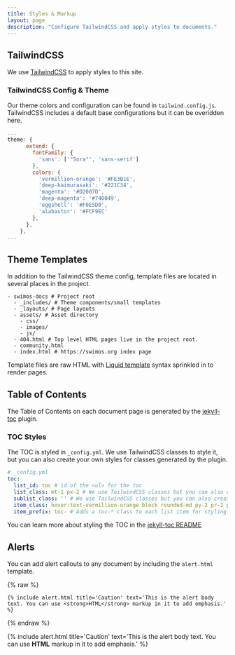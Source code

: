 ```yaml
---
title: Styles & Markup
layout: page
description: "Configure TailwindCSS and apply styles to documents."
---
```


## TailwindCSS

We use [TailwindCSS](https://tailwindcss.com/) to apply styles to this site.

### TailwindCSS Config & Theme

Our theme colors and configuration can be found in `tailwind.config.js`. TailwindCSS includes a default base configurations but it can be overidden here.

```javascript
...
theme: {
      extend: {
        fontFamily: {
          'sans': ['"Sora"', 'sans-serif']
        },
        colors: {
          'vermillion-orange': '#FE3B1E',
          'deep-kaimurasaki': '#221C34',
          'magenta': '#D2007D',
          'deep-magenta': '#740049',
          'eggshell': '#F0E5D0',
          'alabastor': '#FCF9EC'
        },
      },
    },
...
```

## Theme Templates

In addition to the TailwindCSS theme config, template files are located in several places in the project.

```
- swimos-docs # Project root
  - _includes/ # Theme components/small templates
  - _layouts/ # Page layouts
  - assets/ # Asset directory
    - css/
    - images/
    - js/
  - 404.html # Top level HTML pages live in the project root.
  - community.html
  - index.html # https://swimos.org index page
```

Template files are raw HTML with [Liquid template](https://shopify.github.io/liquid/) syntax sprinkled in to render pages.

## Table of Contents

The Table of Contents on each document page is generated by the [jekyll-toc](https://github.com/toshimaru/jekyll-toc) plugin.

### TOC Styles

The TOC is styled in `_config.yml`. We use TailwindCSS classes to style it, but you can also create your own styles for classes generated by the plugin.

```yaml
# _config.yml
toc:
  list_id: toc # id of the <ul> for the toc
  list_class: mt-1 px-2 # We use TailwindCSS classes but you can also create your own
  sublist_class: '' # We use TailwindCSS classes but you can also create your own
  item_class: hover:text-vermillion-orange block rounded-md py-2 pr-2 pl-9 text-sm leading-6 text-gray-700 # You guessed it, more TailwindCSS classes.
  item_prefix: toc- # Adds a toc-* class to each list item for styling. Ex. toc-h2 for list items that refer to an h2 in the doc body.
```

You can learn more about styling the TOC in the [jekyll-toc README](https://github.com/toshimaru/jekyll-toc#css-styling)

## Alerts

You can add alert callouts to any document by including the `alert.html` template.

{% raw %}
```liquid
{% include alert.html title='Caution' text='This is the alert body text. You can use <strong>HTML</strong> markup in it to add emphasis.' %}
```
{% endraw %}

{% include alert.html title='Caution' text='This is the alert body text. You can use <strong>HTML</strong> markup in it to add emphasis.' %}